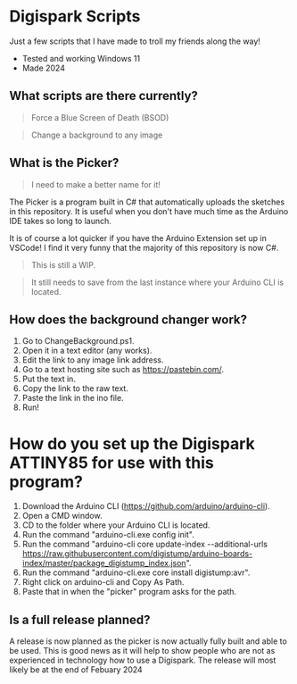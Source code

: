 # Digispark Scripts
Just a few scripts that I have made to troll my friends along the way!
- Tested and working Windows 11
- Made 2024
## What scripts are there currently?
>Force a Blue Screen of Death (BSOD)

>Change a background to any image

## What is the Picker?
>I need to make a better name for it!

The Picker is a program built in C# that automatically uploads the sketches in this repository.
It is useful when you don't have much time as the Arduino IDE takes so long to launch.

It is of course a lot quicker if you have the Arduino Extension set up in VSCode!
I find it very funny that the majority of this repository is now C#.

>This is still a WIP.

>It still needs to save from the last instance where your Arduino CLI is located.

## How does the background changer work?
1. Go to ChangeBackground.ps1.
2. Open it in a text editor (any works).
3. Edit the link to any image link address.
4. Go to a text hosting site such as https://pastebin.com/.
5. Put the text in.
6. Copy the link to the raw text.
7. Paste the link in the ino file.
8. Run!

# How do you set up the Digispark ATTINY85 for use with this program?
1. Download the Arduino CLI (https://github.com/arduino/arduino-cli).
2. Open a CMD window.
3. CD to the folder where your Arduino CLI is located.
4. Run the command "arduino-cli.exe config init".
5. Run the command "arduino-cli core update-index --additional-urls https://raw.githubusercontent.com/digistump/arduino-boards-index/master/package_digistump_index.json".
6. Run the command "arduino-cli.exe core install digistump:avr".
7. Right click on arduino-cli and Copy As Path.
8. Paste that in when the "picker" program asks for the path.

## Is a full release planned?
A release is now planned as the picker is now actually fully built and able to be used.
This is good news as it will help to show people who are not as experienced in technology how to use a Digispark.
The release will most likely be at the end of Febuary 2024